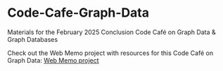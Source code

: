 # Code-Cafe-Graph-Data
Materials for the February 2025 Conclusion Code Café on Graph Data &amp; Graph Databases


Check out the Web Memo project with resources for this Code Café on Graph Data: [Web Memo project](https://lucasjellema.github.io/web-memo/?remoteURL=https://raw.githubusercontent.com/lucasjellema/Code-Cafe-Graph-Data/refs/heads/main/web-memo-project-Graph%20Data%20Code%20Caf%C3%A9-20250218.json)